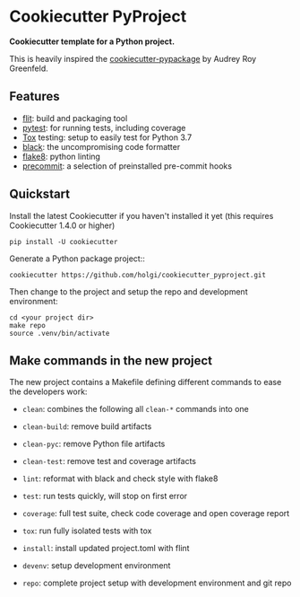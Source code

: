 Cookiecutter PyProject
======================

**Cookiecutter template for a Python project.**

This is heavily inspired the [cookiecutter-pypackage][coopy] by Audrey Roy Greenfeld.


Features
--------

- [flit][flit]: build and packaging tool
- [pytest][pytest]: for running tests, including coverage
- [Tox][tox] testing: setup to easily test for Python 3.7
- [black][black]: the uncompromising code formatter
- [flake8][flake8]: python linting
- [precommit][preco]: a selection of preinstalled pre-commit hooks


Quickstart
----------

Install the latest Cookiecutter if you haven't installed it yet (this requires
Cookiecutter 1.4.0 or higher)

    pip install -U cookiecutter

Generate a Python package project::

    cookiecutter https://github.com/holgi/cookiecutter_pyproject.git

Then change to the project and setup the repo and development environment:

    cd <your project dir>
    make repo
    source .venv/bin/activate


Make commands in the new project
--------------------------------

The new project contains a Makefile defining different commands to ease the
developers work:

- `clean`: combines the following all `clean-*` commands into one
- `clean-build`: remove build artifacts
- `clean-pyc`: remove Python file artifacts
- `clean-test`: remove test and coverage artifacts

- `lint`: reformat with black and check style with flake8
- `test`: run tests quickly, will stop on first error
- `coverage`: full test suite, check code coverage and open coverage report
- `tox`: run fully isolated tests with tox

- `install`: install updated project.toml with flint

- `devenv`: setup development environment

- `repo`: complete project setup with development environment and git repo




[coopy]: https://github.com/audreyr/cookiecutter-pypackage/
[flit]: https://flit.readthedocs.io/
[pytest]: https://docs.pytest.org/
[tox]: https://tox.readthedocs.io/
[black]: https://black.readthedocs.io/
[flake8]: https://flake8.pycqa.org/
[preco]: https://pre-commit.com
